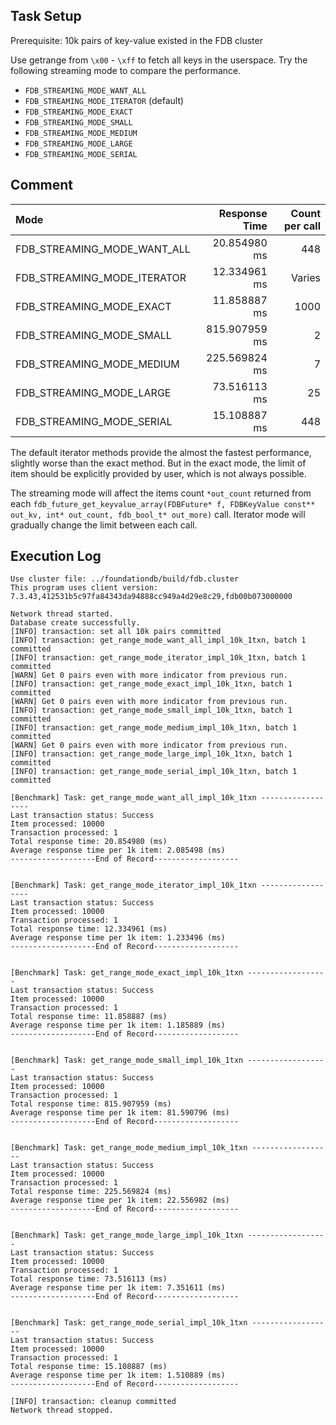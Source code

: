 ## Task Setup
Prerequisite: 10k pairs of key-value existed in the FDB cluster

Use getrange from `\x00` - `\xff` to fetch all keys in the userspace.
Try the following streaming mode to compare the performance.
- `FDB_STREAMING_MODE_WANT_ALL`
- `FDB_STREAMING_MODE_ITERATOR` (default)
- `FDB_STREAMING_MODE_EXACT `
- `FDB_STREAMING_MODE_SMALL`
- `FDB_STREAMING_MODE_MEDIUM`
- `FDB_STREAMING_MODE_LARGE`
- `FDB_STREAMING_MODE_SERIAL`

## Comment

| Mode                        | Response Time   | Count per call |
|:----------------------------|----------------:| --------------:|
| FDB_STREAMING_MODE_WANT_ALL |   20.854980 ms  |            448 |
| FDB_STREAMING_MODE_ITERATOR |   12.334961 ms  |         Varies |
| FDB_STREAMING_MODE_EXACT    |   11.858887 ms  |           1000 |
| FDB_STREAMING_MODE_SMALL    |  815.907959 ms  |              2 |
| FDB_STREAMING_MODE_MEDIUM   |  225.569824 ms  |              7 |
| FDB_STREAMING_MODE_LARGE    |   73.516113 ms  |             25 |
| FDB_STREAMING_MODE_SERIAL   |   15.108887 ms  |            448 |


The default iterator methods provide the almost the fastest performance, slightly worse than the exact method.
But in the exact mode, the limit of item should be explicitly provided by user, which is not always possible.

The streaming mode will affect the items count `*out_count` returned from each `fdb_future_get_keyvalue_array(FDBFuture* f, FDBKeyValue const** out_kv, int* out_count, fdb_bool_t* out_more)` call. Iterator mode will gradually change the limit between each call.

## Execution Log
```
Use cluster file: ../foundationdb/build/fdb.cluster
This program uses client version: 7.3.43,412531b5c97fa84343da94888cc949a4d29e8c29,fdb00b073000000

Network thread started.
Database create successfully.
[INFO] transaction: set all 10k pairs committed
[INFO] transaction: get_range_mode_want_all_impl_10k_1txn, batch 1 committed
[INFO] transaction: get_range_mode_iterator_impl_10k_1txn, batch 1 committed
[WARN] Get 0 pairs even with more indicator from previous run.
[INFO] transaction: get_range_mode_exact_impl_10k_1txn, batch 1 committed
[WARN] Get 0 pairs even with more indicator from previous run.
[INFO] transaction: get_range_mode_small_impl_10k_1txn, batch 1 committed
[INFO] transaction: get_range_mode_medium_impl_10k_1txn, batch 1 committed
[WARN] Get 0 pairs even with more indicator from previous run.
[INFO] transaction: get_range_mode_large_impl_10k_1txn, batch 1 committed
[INFO] transaction: get_range_mode_serial_impl_10k_1txn, batch 1 committed

[Benchmark] Task: get_range_mode_want_all_impl_10k_1txn ------------------
Last transaction status: Success
Item processed: 10000
Transaction processed: 1
Total response time: 20.854980 (ms)
Average response time per 1k item: 2.085498 (ms)
-------------------End of Record-------------------


[Benchmark] Task: get_range_mode_iterator_impl_10k_1txn ------------------
Last transaction status: Success
Item processed: 10000
Transaction processed: 1
Total response time: 12.334961 (ms)
Average response time per 1k item: 1.233496 (ms)
-------------------End of Record-------------------


[Benchmark] Task: get_range_mode_exact_impl_10k_1txn ------------------
Last transaction status: Success
Item processed: 10000
Transaction processed: 1
Total response time: 11.858887 (ms)
Average response time per 1k item: 1.185889 (ms)
-------------------End of Record-------------------


[Benchmark] Task: get_range_mode_small_impl_10k_1txn ------------------
Last transaction status: Success
Item processed: 10000
Transaction processed: 1
Total response time: 815.907959 (ms)
Average response time per 1k item: 81.590796 (ms)
-------------------End of Record-------------------


[Benchmark] Task: get_range_mode_medium_impl_10k_1txn ------------------
Last transaction status: Success
Item processed: 10000
Transaction processed: 1
Total response time: 225.569824 (ms)
Average response time per 1k item: 22.556982 (ms)
-------------------End of Record-------------------


[Benchmark] Task: get_range_mode_large_impl_10k_1txn ------------------
Last transaction status: Success
Item processed: 10000
Transaction processed: 1
Total response time: 73.516113 (ms)
Average response time per 1k item: 7.351611 (ms)
-------------------End of Record-------------------


[Benchmark] Task: get_range_mode_serial_impl_10k_1txn ------------------
Last transaction status: Success
Item processed: 10000
Transaction processed: 1
Total response time: 15.108887 (ms)
Average response time per 1k item: 1.510889 (ms)
-------------------End of Record-------------------

[INFO] transaction: cleanup committed
Network thread stopped.
```
